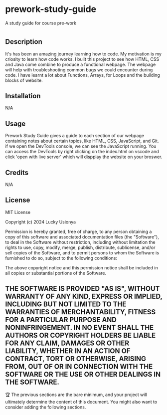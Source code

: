 # prework-study-guide
A study guide for course pre-work

# <Prework Study Guide Webpage>

## Description
It's has been an amazing journey learning how to code. My motivation is my criosity to learn how code works. 
I built this project to see how HTML, CSS and Java come combine to produce a functional webpage.
The webpage will help with troubleshooting common bugs we could encounter during code. 
I have learnt a lot about Functions, Arrays, for Loops and the building blocks of website.



## Installation
N/A


## Usage

Prework Study Guide gives a guide to each section of our webpage containing notes about certain topics, like HTML, CSS, JavaScript, and Git. if we open the DevTools console, we can see the JavaScript running. You can access the DevTools by right clicking on the index.html on vscode and click 'open with live server' which will dispplay the website on your broswer.

## Credits

N/A

## License

MIT License

Copyright (c) 2024 Lucky Usionya

Permission is hereby granted, free of charge, to any person obtaining a copy
of this software and associated documentation files (the "Software"), to deal
in the Software without restriction, including without limitation the rights
to use, copy, modify, merge, publish, distribute, sublicense, and/or sell
copies of the Software, and to permit persons to whom the Software is
furnished to do so, subject to the following conditions:

The above copyright notice and this permission notice shall be included in all
copies or substantial portions of the Software.

THE SOFTWARE IS PROVIDED "AS IS", WITHOUT WARRANTY OF ANY KIND, EXPRESS OR
IMPLIED, INCLUDING BUT NOT LIMITED TO THE WARRANTIES OF MERCHANTABILITY,
FITNESS FOR A PARTICULAR PURPOSE AND NONINFRINGEMENT. IN NO EVENT SHALL THE
AUTHORS OR COPYRIGHT HOLDERS BE LIABLE FOR ANY CLAIM, DAMAGES OR OTHER
LIABILITY, WHETHER IN AN ACTION OF CONTRACT, TORT OR OTHERWISE, ARISING FROM,
OUT OF OR IN CONNECTION WITH THE SOFTWARE OR THE USE OR OTHER DEALINGS IN THE
SOFTWARE.
---

🏆 The previous sections are the bare minimum, and your project will ultimately determine the content of this document. You might also want to consider adding the following sections.
